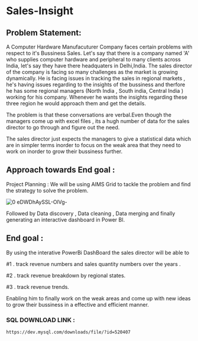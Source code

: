 # Sales-Insight
## Problem Statement:
A Computer Hardware Manufacuturer Company faces certain problems with respect to it's Bussiness Sales.
Let's say that there is a company named 'A' who supplies computer hardware and peripheral to many clients across India, let's say they have there headquaters in Delhi,India. The sales director of the company is facing so many challenges as the market is growing dynamically. He is facing issues in tracking the sales in regional markets , he's having issues regarding to the insights of the bussiness and therfore he has some regional managers (North India , South india, Central India ) working for his company. Whenever he wants the insights regarding these three region he would approach them and get the details. 

The problem is that these conversations are verbal.Even though the managers come up with excel files , its a hugh number of data for the sales director to go through and figure out the need.

The sales director just expects the managers to give a statistical data which are in simpler terms inorder to focus on the weak area that they need to work on inorder to grow their bussiness further.
## Approach towards End goal : 
Project Planning : We will be using AIMS Grid to tackle the problem and find the strategy to solve the problem.

![0 eDWDhAySSL-OlVg-](https://github.com/SOWMIYA2003/Sales-Insight/assets/93427443/d11f242c-28e0-4009-91a0-c54b677dc370)

Followed by Data discovery , Data cleaning , Data merging and finally generating an interactive dashboard in Power BI.
## End goal :

By using the interative PowerBi DashBoard the sales director will be able to 

#1 . track revenue numbers and sales quantity numbers over the years .

#2 . track revenue breakdown by regional states.

#3 . track revenue trends.

Enabling him to finally work on the weak areas and come up with new ideas to grow their bussiness in a effective and efficient manner.

### SQL DOWNLOAD LINK :
```
https://dev.mysql.com/downloads/file/?id=520407
```
